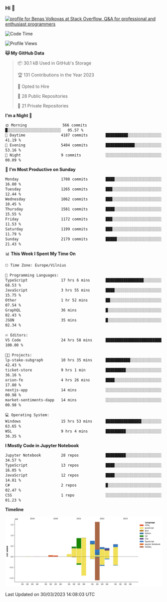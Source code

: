 ### Hi 👋
<a href="https://stackoverflow.com/users/14954249/benas-volkovas"><img src="https://stackoverflow.com/users/flair/14954249.png?theme=dark" width="208" height="58" alt="profile for Benas Volkovas at Stack Overflow, Q&amp;A for professional and enthusiast programmers" title="profile for Benas Volkovas at Stack Overflow, Q&amp;A for professional and enthusiast programmers"></a>

<!--START_SECTION:waka-->
![Code Time](http://img.shields.io/badge/Code%20Time-1%2C380%20hrs%2042%20mins-blue)

![Profile Views](http://img.shields.io/badge/Profile%20Views-0-blue)

**🐱 My GitHub Data** 

> 📦 30.1 kB Used in GitHub's Storage 
 > 
> 🏆 131 Contributions in the Year 2023
 > 
> 💼 Opted to Hire
 > 
> 📜 28 Public Repositories 
 > 
> 🔑 21 Private Repositories 
 > 
**I'm a Night 🦉** 

```text
🌞 Morning                566 commits         █░░░░░░░░░░░░░░░░░░░░░░░░   05.57 % 
🌆 Daytime                4187 commits        ██████████░░░░░░░░░░░░░░░   41.19 % 
🌃 Evening                5404 commits        █████████████░░░░░░░░░░░░   53.16 % 
🌙 Night                  9 commits           ░░░░░░░░░░░░░░░░░░░░░░░░░   00.09 % 
```
📅 **I'm Most Productive on Sunday** 

```text
Monday                   1708 commits        ████░░░░░░░░░░░░░░░░░░░░░   16.80 % 
Tuesday                  1265 commits        ███░░░░░░░░░░░░░░░░░░░░░░   12.44 % 
Wednesday                1062 commits        ███░░░░░░░░░░░░░░░░░░░░░░   10.45 % 
Thursday                 1581 commits        ████░░░░░░░░░░░░░░░░░░░░░   15.55 % 
Friday                   1172 commits        ███░░░░░░░░░░░░░░░░░░░░░░   11.53 % 
Saturday                 1199 commits        ███░░░░░░░░░░░░░░░░░░░░░░   11.79 % 
Sunday                   2179 commits        █████░░░░░░░░░░░░░░░░░░░░   21.43 % 
```


📊 **This Week I Spent My Time On** 

```text
🕑︎ Time Zone: Europe/Vilnius

💬 Programming Languages: 
TypeScript               17 hrs 6 mins       █████████████████░░░░░░░░   68.53 % 
JavaScript               3 hrs 55 mins       ████░░░░░░░░░░░░░░░░░░░░░   15.75 % 
Other                    1 hr 52 mins        ██░░░░░░░░░░░░░░░░░░░░░░░   07.54 % 
GraphQL                  36 mins             █░░░░░░░░░░░░░░░░░░░░░░░░   02.43 % 
JSON                     35 mins             █░░░░░░░░░░░░░░░░░░░░░░░░   02.34 % 

🔥 Editors: 
VS Code                  24 hrs 58 mins      █████████████████████████   100.00 % 

🐱‍💻 Projects: 
lp-stake-subgraph        10 hrs 35 mins      ███████████░░░░░░░░░░░░░░   42.43 % 
ticket-store             9 hrs 1 min         █████████░░░░░░░░░░░░░░░░   36.16 % 
orion-fe                 4 hrs 26 mins       ████░░░░░░░░░░░░░░░░░░░░░   17.80 % 
nextjs-app               14 mins             ░░░░░░░░░░░░░░░░░░░░░░░░░   00.98 % 
market-sentiments-dapp   14 mins             ░░░░░░░░░░░░░░░░░░░░░░░░░   00.98 % 

💻 Operating System: 
Windows                  15 hrs 53 mins      ████████████████░░░░░░░░░   63.65 % 
WSL                      9 hrs 4 mins        █████████░░░░░░░░░░░░░░░░   36.35 % 
```

**I Mostly Code in Jupyter Notebook** 

```text
Jupyter Notebook         28 repos            █████████░░░░░░░░░░░░░░░░   34.57 % 
TypeScript               13 repos            ████░░░░░░░░░░░░░░░░░░░░░   16.05 % 
JavaScript               12 repos            ████░░░░░░░░░░░░░░░░░░░░░   14.81 % 
C#                       2 repos             █░░░░░░░░░░░░░░░░░░░░░░░░   02.47 % 
CSS                      1 repo              ░░░░░░░░░░░░░░░░░░░░░░░░░   01.23 % 
```



**Timeline**

![Lines of Code chart](https://raw.githubusercontent.com/BenasVolkovas/BenasVolkovas/main/assets/bar_graph.png)


 Last Updated on 30/03/2023 14:08:03 UTC
<!--END_SECTION:waka-->
